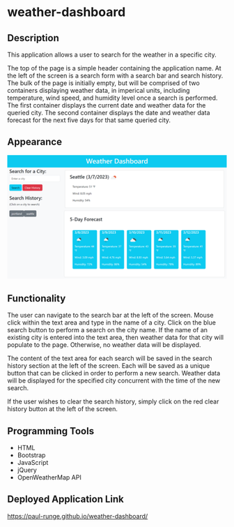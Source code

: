 # weather-dashboard

## Description
This application allows a user to search for the weather in a specific city.

The top of the page is a simple header containing the application name.  At the left of the screen is a search form with a search bar and search history.  The bulk of the page is initially empty, but will be comprised of two containers displaying weather data, in imperical units, including temperature, wind speed, and humidity level once a search is performed. The first container displays the current date and weather data for the queried city.  The second container displays the date and weather data forecast for the next five days for that same queried city.

## Appearance
![work-day-demo](assets/images/demo.png)

## Functionality
The user can navigate to the search bar at the left of the screen.  Mouse click within the text area and type in the name of a city.  Click on the blue search button to perform a search on the city name.  If the name of an existing city is entered into the text area, then weather data for that city will populate to the page. Otherwise, no weather data will be displayed.

The content of the text area for each search will be saved in the search history section at the left of the screen.  Each will be saved as a unique button that can be clicked in order to perform a new search.  Weather data will be displayed for the specified city concurrent with the time of the new search.  

If the user wishes to clear the search history, simply click on the red clear history button at the left of the screen.

## Programming Tools
* HTML
* Bootstrap
* JavaScript
* jQuery
* OpenWeatherMap API

## Deployed Application Link
https://paul-runge.github.io/weather-dashboard/